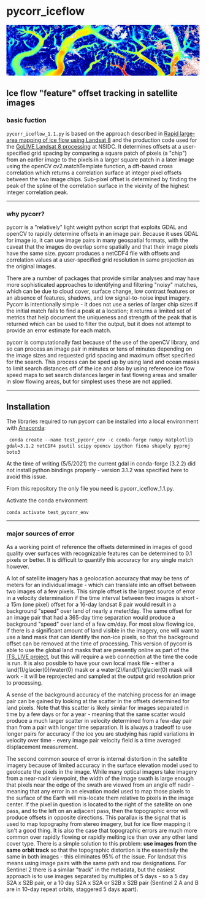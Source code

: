 # pycorr_iceflow

![banner](images/S2banner_log10.png)
## Ice flow "feature" offset tracking in satellite images

### basic fuction
`pycorr_iceflow_1.1.py` is based on the approach described in [Rapid large-area mapping of ice flow using Landsat 8](https://www.sciencedirect.com/science/article/pii/S003442571530211X) and the production code used for the [GoLIVE Landsat 8 processing](https://nsidc.org/data/golive) at NSIDC. It determines offsets at a user-specified grid spacing by comparing a square patch of pixels (a "chip") from an earlier image to the pixels in a larger square patch in a later image using the openCV cv2.matchTemplate function, a dft-based cross correlation which returns a correlation surface at integer pixel offsets between the two image chips.  Sub-pixel offset is determined by finding the peak of the spline of the correlation surface in the vicinity of the highest integer correlation peak.

---
### why pycorr?
pycorr is a "relatively" light weight python script that exploits GDAL and openCV to rapidly determine offsets in an image pair. Because it uses GDAL for image io, it can use image pairs in many geospatial formats, with the caveat that the images do overlap some spatially and that their image pixels have the same size. pycorr produces a netCDF4 file with offsets and correlation values at a user-specified grid resolution in same projection as the original images.

There are a number of packages that provide similar analyses and may have more sophisticated approaches to identifying and filtering "noisy" matches, which can be due to cloud cover, surface change, low contrast features or an absence of features, shadows, and low signal-to-noise input imagery.  Pycorr is intentionally simple - it does not use a series of larger chip sizes if the initial match fails to find a peak at a location; it returns a limited set of metrics that help document the uniqueness and strength of the peak that is returned which can be used to filter the output, but it does not attempt to provide an error estimate for each match.

pycorr is computationally fast because of the use of the openCV library, and so can process an image pair in minutes or tens of minutes depending on the image sizes and requested grid spacing and maximum offset specified for the search.  This process can be sped up by using land and ocean masks to limit search distances off of the ice and also by using reference ice flow speed maps to set search distances larger in fast flowing areas and smaller in slow flowing areas, but for simplest uses these are not applied.

---
## Installation
The libraries required to run pycorr can be installed into a local environment with [Anaconda](https://www.anaconda.com/products/individual):
```
 conda create --name test_pycorr_env -c conda-forge numpy matplotlib gdal=3.1.2 netCDF4 psutil scipy opencv ipython fiona shapely pyproj boto3
```

At the time of writing (5/5/2021) the current gdal in conda-forge (3.2.2) did not install python bindings properly - version 3.1.2 was specified here to avoid this issue.

From this repository the only file you need is pycorr_iceflow_1.1.py.

Activate the conda environment:
```
conda activate test_pycorr_env
```

---
### major sources of error
As a working point of reference the offsets determined in images of good quality over surfaces with recognizable features can be determined to 0.1 pixels or better. It is difficult to quantify this accuracy for any single match however.

A lot of satellite imagery has a geolocation accuracy that may be tens of meters for an individual image - which can translate into an offset between two images of a few pixels.  This simple offset is the largest source of error in a velocity determination if the time interval between two images is short - a 15m (one pixel) offset for a 16-day landsat 8 pair would result in a background "speed" over land of nearly a meter/day.  The same offset for an image pair that had a 365-day time separation would produce a background "speed" over land of a few cm/day.  For most slow flowing ice, if there is a significant amount of land visible in the imagery, one will want to use a land mask that can identify the non-ice pixels, so that the background offset can be removed at the time of processing.  This version of pycorr is able to use the global land masks that are presently online as part of the [ITS_LIVE project](https://its-live.jpl.nasa.gov), but this will require a web connection at the time the code is run.  It is also possible to have your own local mask file - either a land(1)/glacier(0)/water(0) mask or a water(2)/land(1)/glacier(0) mask will work - it will be reprojected and sampled at the output grid resolution prior to processing.

A sense of the background accuracy of the matching process for an image pair can be gained by looking at the scatter in the offsets determined for land pixels. Note that this scatter is likely similar for images separated in time by a few days or for a year - meaning that the same scatter would produce a much larger scatter in velocity determined from a few-day pair than from a pair with longer time separation. It is always a tradeoff to use longer pairs for accuracy if the ice you are studying has rapid variations in velocity over time - every image pair velocity field is a time averaged displacement measurement.

The second common source of error is internal distortion in the satellite imagery because of limited accuracy in the surface elevation model used to geolocate the pixels in the image. While many optical imagers take imagery from a near-nadir viewpoint, the width of the image swath is large enough that pixels near the edge of the swath are viewed from an angle off nadir - meaning that any error in an elevation model used to map those pixels to the surface of the Earth will mis-locate them relative to pixels in the image center.  If the pixel in question is located to the right of the satellite on one pass, and to the left on an adjacent pass, then the topographic error will produce offsets in opposite directions. This parallax is the signal that is used to map topography from stereo imagery, but for ice flow mapping it isn't a good thing. It is also the case that topographic errors are much more common over rapidly flowing or rapidly melting ice than over any other land cover type.  There is a simple solution to this problem: **use images from the same orbit track** so that the topographic distortion is the essentially the same in both images - this eliminates 95% of the issue.  For landsat this means using image pairs with the same path and row designations. For Sentinel 2 there is a similar "track" in the metadata, but the easiest approach is to use images separated by multiples of 5 days - so a 5 day S2A x S2B pair, or a 10 day S2A x S2A or S2B x S2B pair (Sentinel 2 A and B are in 10-day repeat orbits, staggered 5 days apart).












